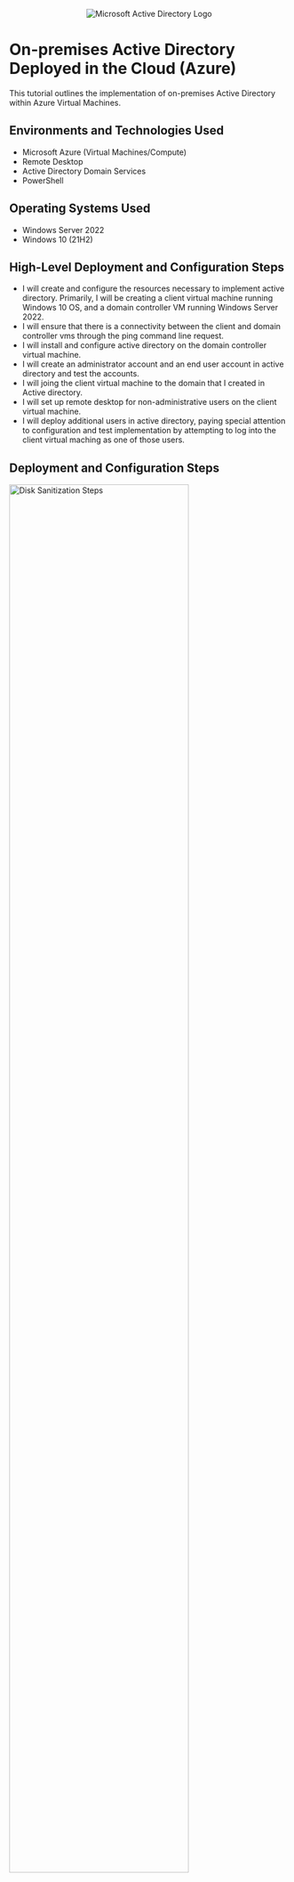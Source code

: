 <p align="center">
<img src="https://i.imgur.com/pU5A58S.png" alt="Microsoft Active Directory Logo"/>
</p>

<h1>On-premises Active Directory Deployed in the Cloud (Azure)</h1>
This tutorial outlines the implementation of on-premises Active Directory within Azure Virtual Machines.<br />
<h2>Environments and Technologies Used</h2>

- Microsoft Azure (Virtual Machines/Compute)
- Remote Desktop
- Active Directory Domain Services
- PowerShell

<h2>Operating Systems Used </h2>

- Windows Server 2022
- Windows 10 (21H2)

<h2>High-Level Deployment and Configuration Steps</h2>

- I will create and configure the resources necessary to implement active directory. Primarily, I will be creating a client virtual machine running Windows 10 OS, and a domain controller VM running Windows Server 2022. 
- I will ensure that there is a connectivity between the client and domain controller vms through the ping command line request.
- I will install and configure active directory on the domain controller virtual machine. 
- I will create an administrator account and an end user account in active directory and test the accounts. 
- I will joing the client virtual machine to the domain that I created in Active directory.
- I will set up remote desktop for non-administrative users on the client virtual machine.
- I will deploy additional users in active directory, paying special attention to configuration and test implementation by attempting to log into the client virtual maching as one of those users. 

<h2>Deployment and Configuration Steps</h2>

<p>
<img src="https://i.imgur.com/orV8SlV.png" height="80%" width="80%" alt="Disk Sanitization Steps"/>
</p>
<p>
In this initial step, I created a resource group in Microsoft Azure, I will be subsequently adding the client and the domain controller virtual machines to this resource group to maintain a high-level of organization.
</p>
<br />

<p>
<img src="https://i.imgur.com/bwv2kjE.png" height="80%" width="80%" alt="Disk Sanitization Steps"/>
</p>
<p>
Here, I created and configured the client virtual machine. The VM is running windows 10 22H2. It's important to ensure that in the "network tab" of the configuration process the RDP port 3389 is enabled. If disabled, using remote desktop to this virtual machine is impossible. Additionally, we ensure that the virtual machine is configured inside the resource group that we created previously.
</p>
<br />

<p>
<img src="https://i.imgur.com/9VIDapn.png" height="80%" width="80%" alt="Disk Sanitization Steps"/>
</p>
<p>
What is shown here is that we have validated that the RDP over port 3389 is enabled, this will allow us to remote into the virtual machine. Next, we need to take special note of the Vnet, as we will need to ensure that the domain controller is set up on the same Vnet. 
</p>
<br />


<p>
<img src="https://i.imgur.com/eQqAGEm.png" height="80%" width="80%" alt="Disk Sanitization Steps"/>
</p>
<p>
The next step is to create the virtual machine for the domain controller. In this step I configured the virtual machine through the Microsoft Azure portal to run Windows Server 2022. Special attention was given to the resource group and the region to ensure that they matched with the resource group and the region that were configured on the client virtual machine running Windows 10. 
</p>
<br />


<p>
<img src="https://i.imgur.com/DJmEXEB.png" height="80%" width="80%" alt="Disk Sanitization Steps"/>
</p>
<p>
Lorem ipsum dolor sit amet, consectetur adipiscing elit, sed do eiusmod tempor incididunt ut labore et dolore magna aliqua. Ut enim ad minim veniam, quis nostrud exercitation ullamco laboris nisi ut aliquip ex ea commodo consequat. Duis aute irure dolor in reprehenderit in voluptate velit esse cillum dolore eu fugiat nulla pariatur.
</p>
<br />


<p>
<img src="https://i.imgur.com/DJmEXEB.png" height="80%" width="80%" alt="Disk Sanitization Steps"/>
</p>
<p>
Lorem ipsum dolor sit amet, consectetur adipiscing elit, sed do eiusmod tempor incididunt ut labore et dolore magna aliqua. Ut enim ad minim veniam, quis nostrud exercitation ullamco laboris nisi ut aliquip ex ea commodo consequat. Duis aute irure dolor in reprehenderit in voluptate velit esse cillum dolore eu fugiat nulla pariatur.
</p>
<br />


<p>
<img src="https://i.imgur.com/DJmEXEB.png" height="80%" width="80%" alt="Disk Sanitization Steps"/>
</p>
<p>
Lorem ipsum dolor sit amet, consectetur adipiscing elit, sed do eiusmod tempor incididunt ut labore et dolore magna aliqua. Ut enim ad minim veniam, quis nostrud exercitation ullamco laboris nisi ut aliquip ex ea commodo consequat. Duis aute irure dolor in reprehenderit in voluptate velit esse cillum dolore eu fugiat nulla pariatur.
</p>
<br />


<p>
<img src="https://i.imgur.com/DJmEXEB.png" height="80%" width="80%" alt="Disk Sanitization Steps"/>
</p>
<p>
Lorem ipsum dolor sit amet, consectetur adipiscing elit, sed do eiusmod tempor incididunt ut labore et dolore magna aliqua. Ut enim ad minim veniam, quis nostrud exercitation ullamco laboris nisi ut aliquip ex ea commodo consequat. Duis aute irure dolor in reprehenderit in voluptate velit esse cillum dolore eu fugiat nulla pariatur.
</p>
<br />


<p>
<img src="https://i.imgur.com/DJmEXEB.png" height="80%" width="80%" alt="Disk Sanitization Steps"/>
</p>
<p>
Lorem ipsum dolor sit amet, consectetur adipiscing elit, sed do eiusmod tempor incididunt ut labore et dolore magna aliqua. Ut enim ad minim veniam, quis nostrud exercitation ullamco laboris nisi ut aliquip ex ea commodo consequat. Duis aute irure dolor in reprehenderit in voluptate velit esse cillum dolore eu fugiat nulla pariatur.
</p>
<br />


<p>
<img src="https://i.imgur.com/DJmEXEB.png" height="80%" width="80%" alt="Disk Sanitization Steps"/>
</p>
<p>
Lorem ipsum dolor sit amet, consectetur adipiscing elit, sed do eiusmod tempor incididunt ut labore et dolore magna aliqua. Ut enim ad minim veniam, quis nostrud exercitation ullamco laboris nisi ut aliquip ex ea commodo consequat. Duis aute irure dolor in reprehenderit in voluptate velit esse cillum dolore eu fugiat nulla pariatur.
</p>
<br />


<p>
<img src="https://i.imgur.com/DJmEXEB.png" height="80%" width="80%" alt="Disk Sanitization Steps"/>
</p>
<p>
Lorem ipsum dolor sit amet, consectetur adipiscing elit, sed do eiusmod tempor incididunt ut labore et dolore magna aliqua. Ut enim ad minim veniam, quis nostrud exercitation ullamco laboris nisi ut aliquip ex ea commodo consequat. Duis aute irure dolor in reprehenderit in voluptate velit esse cillum dolore eu fugiat nulla pariatur.
</p>
<br />


<p>
<img src="https://i.imgur.com/DJmEXEB.png" height="80%" width="80%" alt="Disk Sanitization Steps"/>
</p>
<p>
Lorem ipsum dolor sit amet, consectetur adipiscing elit, sed do eiusmod tempor incididunt ut labore et dolore magna aliqua. Ut enim ad minim veniam, quis nostrud exercitation ullamco laboris nisi ut aliquip ex ea commodo consequat. Duis aute irure dolor in reprehenderit in voluptate velit esse cillum dolore eu fugiat nulla pariatur.
</p>
<br />

